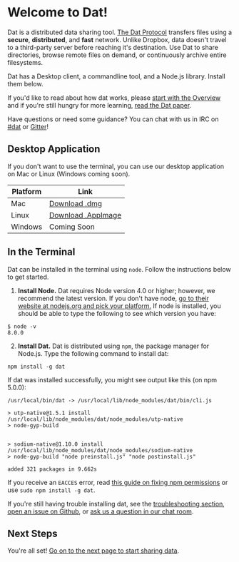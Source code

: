 # Welcome to Dat!

Dat is a distributed data sharing tool. [The Dat Protocol](http://datprotocol.com) transfers files using a **secure**, **distributed**, and **fast** network. Unlike Dropbox, data doesn't travel to a third-party server before reaching it's destination. Use Dat to share directories, browse remote files on demand, or continuously archive entire filesystems.

Dat has a Desktop client, a commandline tool, and a Node.js library. Install them below.

If you'd like to read about how dat works, please [start with the Overview](/overview) and if you're still hungry for more learning, [read the Dat paper](/link-to-paper).

Have questions or need some guidance? You can chat with us in IRC on [#dat](http://webchat.freenode.net/?channels=dat) or [Gitter](https://gitter.im/datproject/discussions?utm_source=badge&utm_medium=badge&utm_campaign=pr-badge&utm_content=badge)!

## Desktop Application

If you don't want to use the terminal, you can use our desktop application on Mac or Linux (Windows coming soon).

| Platform | Link             |
|---------|-------------------|
| Mac     | [Download .dmg](http://datproject.github.io/dat-desktop/mac)          |
| Linux   | [Download .AppImage](http://datproject.github.io/dat-desktop/linux)          |
| Windows | Coming Soon       |


## In the Terminal

Dat can be installed in the terminal using `node`. Follow the instructions below to get started.

1. **Install Node.** Dat requires Node version 4.0 or higher; however, we recommend the latest version. If you don't have node, [go to their website at nodejs.org and pick your platform.](https://nodejs.org/en/download/) If node is installed, you should be able to type the following to see which version you have:

```
$ node -v
8.0.0
```

2. **Install Dat.** Dat is distributed using `npm`, the package manager for Node.js. Type the following command to install dat:

```
npm install -g dat
```

If dat was installed successfully, you might see output like this (on npm 5.0.0):
```
/usr/local/bin/dat -> /usr/local/lib/node_modules/dat/bin/cli.js

> utp-native@1.5.1 install /usr/local/lib/node_modules/dat/node_modules/utp-native
> node-gyp-build


> sodium-native@1.10.0 install /usr/local/lib/node_modules/dat/node_modules/sodium-native
> node-gyp-build "node preinstall.js" "node postinstall.js"

added 321 packages in 9.662s
```

If you receive an `EACCES` error, read [this guide on fixing npm permissions](https://docs.npmjs.com/getting-started/fixing-npm-permissions) or use `sudo npm install -g dat`.

If you're still having trouble installing dat, see the [troubleshooting section](/troubleshooting), [open an issue on Github](https://github.com/datproject/dat/issues/new), or [ask us a question in our chat room](https://gitter.im/datproject/discussions).

## Next Steps

You're all set! [Go on to the next page to start sharing data](/tutorial).
